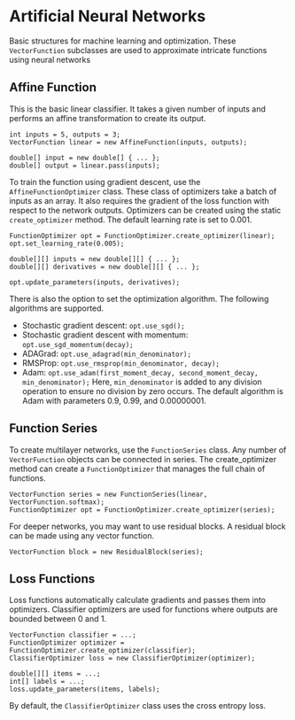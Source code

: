 
# Artificial Neural Networks

Basic structures for machine learning and optimization. These `VectorFunction` subclasses are used to approximate intricate
functions using neural networks

## Affine Function

This is the basic linear classifier. It takes a given number of inputs and performs an affine transformation to create its
output. 

    int inputs = 5, outputs = 3;
    VectorFunction linear = new AffineFunction(inputs, outputs);
    
    double[] input = new double[] { ... };
    double[] output = linear.pass(inputs);

To train the function using gradient descent, use the `AffineFunctionOptimizer` class. These class of optimizers take a batch of
inputs as an array. It also requires the gradient of the loss function with respect to the network outputs. Optimizers can be
created using the static `create_optimizer` method. The default learning rate is set to 0.001. 

    FunctionOptimizer opt = FunctionOptimizer.create_optimizer(linear);
    opt.set_learning_rate(0.005);

    double[][] inputs = new double[][] { ... };
    double[][] derivatives = new double[][] { ... };

    opt.update_parameters(inputs, derivatives);

There is also the option to set the optimization algorithm. The following algorithms are supported. 
 - Stochastic gradient descent: `opt.use_sgd();`
 - Stochastic gradient descent with momentum: `opt.use_sgd_momentum(decay);`
 - ADAGrad: `opt.use_adagrad(min_denominator);`
 - RMSProp: `opt.use_rmsprop(min_denominator, decay);`
 - Adam: `opt.use_adam(first_moment_decay, second_moment_decay, min_denominator);`
Here, `min_denominator` is added to any division operation to ensure no division by zero occurs. The default algorithm is Adam
with parameters 0.9, 0.99, and 0.00000001. 

## Function Series

To create multilayer networks, use the `FunctionSeries` class. Any number of `VectorFunction` objects can be connected in 
series. The create_optimizer method can create a `FunctionOptimizer` that manages the full chain of functions. 

    VectorFunction series = new FunctionSeries(linear, VectorFunction.softmax);
    FunctionOptimizer opt = FunctionOptimizer.create_optimizer(series);

For deeper networks, you may want to use residual blocks. A residual block can be made using any vector function. 

    VectorFunction block = new ResidualBlock(series);

## Loss Functions

Loss functions automatically calculate gradients and passes them into optimizers. Classifier optimizers are used for functions
where outputs are bounded between 0 and 1. 

    VectorFunction classifier = ...;
    FunctionOptimizer optimizer = FunctionOptimizer.create_optimizer(classifier);
    ClassifierOptimizer loss = new ClassifierOptimizer(optimizer);

    double[][] items = ...;
    int[] labels = ...;
    loss.update_parameters(items, labels);

By default, the `ClassifierOptimizer` class uses the cross entropy loss. 

